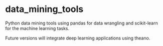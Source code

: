# data_mining_tools

Python data mining tools using pandas for data wrangling and scikit-learn for the machine learning tasks.

Future versions will integrate deep learning applications using theano.
